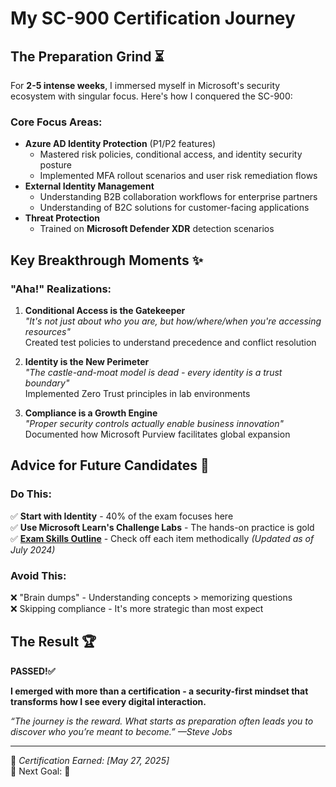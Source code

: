 # My SC-900 Certification Journey

## The Preparation Grind ⏳

For **2-5 intense weeks**, I immersed myself in Microsoft's security ecosystem with singular focus. Here's how I conquered the SC-900:

### Core Focus Areas:
- **Azure AD Identity Protection** (P1/P2 features)
  - Mastered risk policies, conditional access, and identity security posture
  - Implemented MFA rollout scenarios and user risk remediation flows
- **External Identity Management**
  - Understanding B2B collaboration workflows for enterprise partners
  - Understanding of B2C solutions for customer-facing applications
- **Threat Protection**
  - Trained on **Microsoft Defender XDR** detection scenarios

## Key Breakthrough Moments ✨

### "Aha!" Realizations:
1. **Conditional Access is the Gatekeeper**  
   *"It's not just about who you are, but how/where/when you're accessing resources"*  
   Created test policies to understand precedence and conflict resolution

2. **Identity is the New Perimeter**  
   *"The castle-and-moat model is dead - every identity is a trust boundary"*  
   Implemented Zero Trust principles in lab environments

3. **Compliance is a Growth Engine**  
   *"Proper security controls actually enable business innovation"*  
   Documented how Microsoft Purview facilitates global expansion

## Advice for Future Candidates 🚀

### Do This:
✅ **Start with Identity** - 40% of the exam focuses here  
✅ **Use Microsoft Learn's Challenge Labs** - The hands-on practice is gold  
✅ **[Exam Skills Outline](https://learn.microsoft.com/en-us/credentials/certifications/resources/study-guides/sc-900)** - Check off each item methodically *(Updated as of July 2024)*  

### Avoid This:
❌ "Brain dumps" - Understanding concepts > memorizing questions  
❌ Skipping compliance - It's more strategic than most expect 

## The Result 🏆

**PASSED!✅**

**I emerged with more than a certification - a security-first mindset that transforms how I see every digital interaction.**  

*“The journey is the reward. What starts as preparation often leads you to discover who you’re meant to become.” —Steve Jobs*  

---

📅 *Certification Earned: [May 27, 2025]*  
🔐 Next Goal: 🤫  